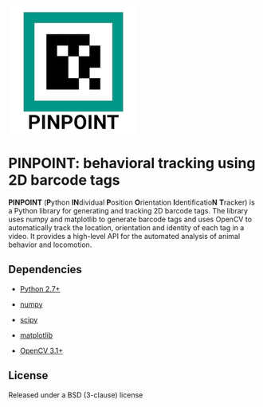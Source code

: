 ![alt text][logo]

[logo]: logo-small.png

**PINPOINT**: behavioral tracking using 2D barcode tags
=======================================

**PINPOINT** (**P**ython **IN**dividual **P**osition **O**rientation **I**dentificatio**N** **T**racker) is a Python library for generating and tracking 2D barcode tags. 
The library uses numpy and matplotlib to generate barcode tags and uses OpenCV to automatically track the location, orientation and identity of each tag in a video. 
It provides a high-level API for the automated analysis of animal behavior and locomotion.

Dependencies
------------

- [Python 2.7+](http://www.python.org)

- [numpy](http://www.numpy.org/)

- [scipy](http://www.scipy.org/)

- [matplotlib](http://matplotlib.org/)

- [OpenCV 3.1+](http://opencv.org/)


License
------------

Released under a BSD (3-clause) license
